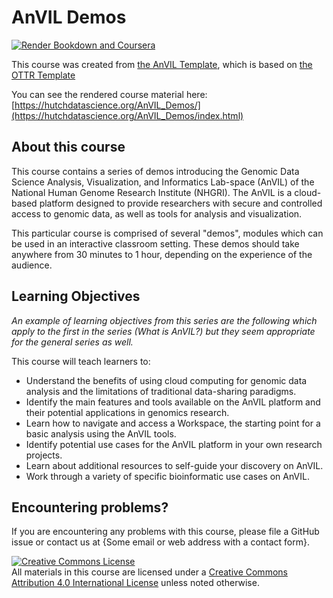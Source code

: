 # AnVIL Demos

[![Render Bookdown and Coursera](https://github.com/jhudsl/OTTR_Template/actions/workflows/render-all.yml/badge.svg)](https://github.com/jhudsl/OTTR_Template/actions/workflows/render-all.yml)

This course was created from [the AnVIL Template](https://github.com/jhudsl/AnVIL_bookdown_style), which is based on [the OTTR Template](https://github.com/jhudsl/OTTR_Template)

You can see the rendered course material here: [https://hutchdatascience.org/AnVIL_Demos/](https://hutchdatascience.org/AnVIL_Demos/index.html)

## About this course

This course contains a series of demos introducing the Genomic Data Science Analysis, Visualization, and Informatics Lab-space (AnVIL) of the National Human Genome Research Institute (NHGRI). The AnVIL is a cloud-based platform designed to provide researchers with secure and controlled access to genomic data, as well as tools for analysis and visualization.

This particular course is comprised of several "demos", modules which can be used in an interactive classroom setting. These demos should take anywhere from 30 minutes to 1 hour, depending on the experience of the audience.

## Learning Objectives

*An example of learning objectives from this series are the following which apply to the first in the series (What is AnVIL?) but they seem appropriate for the general series as well.*

This course will teach learners to:  

- Understand the benefits of using cloud computing for genomic data analysis and the limitations of traditional data-sharing paradigms.
- Identify the main features and tools available on the AnVIL platform and their potential applications in genomics research.
- Learn how to navigate and access a Workspace, the starting point for a basic analysis using the AnVIL tools.
- Identify potential use cases for the AnVIL platform in your own research projects.
- Learn about additional resources to self-guide your discovery on AnVIL.
- Work through a variety of specific bioinformatic use cases on AnVIL.

## Encountering problems?

If you are encountering any problems with this course, please file a GitHub issue or contact us at {Some email or web address with a contact form}.

<a rel="license" href="http://creativecommons.org/licenses/by/4.0/"><img alt="Creative Commons License" style="border-width:0" src="https://i.creativecommons.org/l/by/4.0/88x31.png" /></a><br />All materials in this course are licensed under a <a rel="license" href="http://creativecommons.org/licenses/by/4.0/">Creative Commons Attribution 4.0 International License</a> unless noted otherwise.
